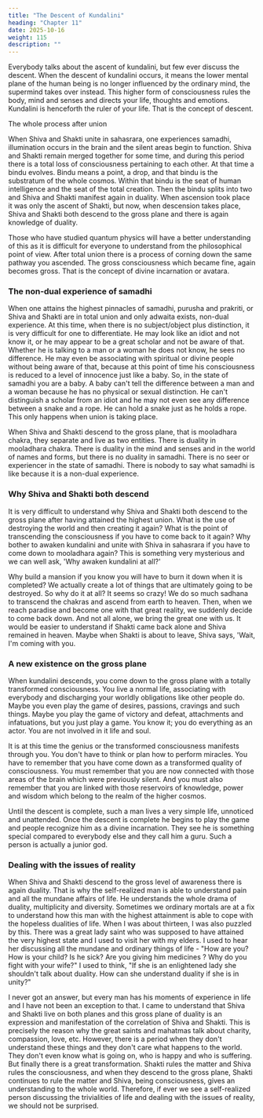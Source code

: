 ```yaml
---
title: "The Descent of Kundalini"
heading: "Chapter 11"
date: 2025-10-16
weight: 115
description: ""
---
```




Everybody talks about the ascent of kundalini, but few ever discuss the descent.
When the descent of kundalini occurs, it means the lower mental plane of the human
being is no longer influenced by the ordinary mind, the supermind takes over instead.
This higher form of consciousness rules the body, mind and senses and directs your life,
thoughts and emotions. Kundalini is henceforth the ruler of your life. That is the concept
of descent.

The whole process after union

When Shiva and Shakti unite in sahasrara, one experiences samadhi, illumination
occurs in the brain and the silent areas begin to function. Shiva and Shakti remain merged
together for some time, and during this period there is a total loss of consciousness
pertaining to each other. At that time a bindu evolves. Bindu means a point, a drop, and
that bindu is the substratum of the whole cosmos. Within that bindu is the seat of human
intelligence and the seat of the total creation. Then the bindu splits into two and Shiva
and Shakti manifest again in duality. When ascension took place it was only the ascent of
Shakti, but now, when descension takes place, Shiva and Shakti both descend to the gross
plane and there is again knowledge of duality.

Those who have studied quantum physics will have a better understanding of this as
it is difficult for everyone to understand from the philosophical point of view. After total
union there is a process of corning down the same pathway you ascended. The gross
consciousness which became fine, again becomes gross. That is the concept of divine
incarnation or avatara.


### The non-dual experience of samadhi

When one attains the highest pinnacles of samadhi, purusha and prakriti, or Shiva and
Shakti are in total union and only adwaita exists, non-dual experience. At this time, when
there is no subject/object plus distinction, it is very difficult for one to differentiate. He
may look like an idiot and not know it, or he may appear to be a great scholar and not be
aware of that. Whether he is talking to a man or a woman he does not know, he sees no
difference. He may even be associating with spiritual or divine people without being
aware of that, because at this point of time his consciousness is reduced to a level of
innocence just like a baby.
So, in the state of samadhi you are a baby. A baby can't tell the difference between a
man and a woman because he has no physical or sexual distinction. He can't distinguish a
scholar from an idiot and he may not even see any difference between a snake and a rope.
He can hold a snake just as he holds a rope. This only happens when union is taking
place.

When Shiva and Shakti descend to the gross plane, that is mooladhara chakra, they
separate and live as two entities. There is duality in mooladhara chakra. There is duality
in the mind and senses and in the world of names and forms, but there is no duality in
samadhi. There is no seer or experiencer in the state of samadhi. There is nobody to say
what samadhi is like because it is a non-dual experience.


### Why Shiva and Shakti both descend

It is very difficult to understand why Shiva and Shakti both descend to the gross
plane after having attained the highest union. What is the use of destroying the world and
then creating it again? What is the point of transcending the consciousness if you have to
come back to it again? Why bother to awaken kundalini and unite with Shiva in sahasrara
if you have to come down to mooladhara again? This is something very mysterious and
we can well ask, 'Why awaken kundalini at all?'

Why build a mansion if you know you will have to burn it down when it is
completed? We actually create a lot of things that are ultimately going to be destroyed.
So why do it at all? It seems so crazy! We do so much sadhana to transcend the chakras
and ascend from earth to heaven. Then, when we reach paradise and become one with
that great reality, we suddenly decide to come back down. And not all alone, we bring the
great one with us. It would be easier to understand if Shakti came back alone and Shiva
remained in heaven. Maybe when Shakti is about to leave, Shiva says, 'Wait, I'm coming
with you.

### A new existence on the gross plane

When kundalini descends, you come down to the gross plane with a totally
transformed consciousness. You live a normal life, associating with everybody and
discharging your worldly obligations like other people do. Maybe you even play the
game of desires, passions, cravings and such things. Maybe you play the game of victory
and defeat, attachments and infatuations, but you just play a game. You know it; you do
everything as an actor. You are not involved in it life and soul.

It is at this time the genius or the transformed consciousness manifests through you.
You don't have to think or plan how to perform miracles. You have to remember that you
have come down as a transformed quality of consciousness. You must remember that you
are now connected with those areas of the brain which were previously silent. And you
must also remember that you are linked with those reservoirs of knowledge, power and
wisdom which belong to the realm of the higher cosmos.

Until the descent is complete, such a man lives a very simple life, unnoticed and
unattended. Once the descent is complete he begins to play the game and people
recognize him as a divine incarnation. They see he is something special compared to
everybody else and they call him a guru. Such a person is actually a junior god.


### Dealing with the issues of reality

When Shiva and Shakti descend to the gross level of awareness there is again duality.
That is why the self-realized man is able to understand pain and all the mundane affairs
of life. He understands the whole drama of duality, multiplicity and diversity. Sometimes
we ordinary mortals are at a fix to understand how this man with the highest attainment is
able to cope with the hopeless dualities of life.
When I was about thirteen, I was also puzzled by this. There was a great lady saint
who was supposed to have attained the very highest state and I used to visit her with my
elders. I used to hear her discussing all the mundane and ordinary things of life - "How
are you? How is your child? Is he sick? Are you giving him medicines ? Why do you
fight with your wife?" I used to think, "If she is an enlightened lady she shouldn't talk
about duality. How can she understand duality if she is in unity?"

I never got an answer, but every man has his moments of experience in life and I
have not been an exception to that. I came to understand that Shiva and Shakti live on
both planes and this gross plane of duality is an expression and manifestation of the
correlation of Shiva and Shakti. This is precisely the reason why the great saints and
mahatmas talk about charity, compassion, love, etc. However, there is a period when they
don't understand these things and they don't care what happens to the world. They don't
even know what is going on, who is happy and who is suffering. But finally there is a
great transformation. Shakti rules the matter and Shiva rules the consciousness, and when
they descend to the gross plane, Shakti continues to rule the matter and Shiva, being
consciousness, gives an understanding to the whole world.
Therefore, if ever we see a self-realized person discussing the trivialities of life and
dealing with the issues of reality, we should not be surprised.
